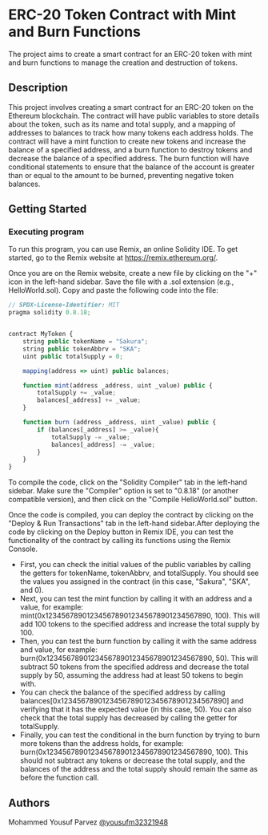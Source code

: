 # ERC-20 Token Contract with Mint and Burn Functions

The project aims to create a smart contract for an ERC-20 token with mint and burn functions to manage the creation and destruction of tokens.

## Description

This project involves creating a smart contract for an ERC-20 token on the Ethereum blockchain. The contract will have public variables to store details about the token, such as its name and total supply, and a mapping of addresses to balances to track how many tokens each address holds. The contract will have a mint function to create new tokens and increase the balance of a specified address, and a burn function to destroy tokens and decrease the balance of a specified address. The burn function will have conditional statements to ensure that the balance of the account is greater than or equal to the amount to be burned, preventing negative token balances.

## Getting Started

### Executing program

To run this program, you can use Remix, an online Solidity IDE. To get started, go to the Remix website at https://remix.ethereum.org/.

Once you are on the Remix website, create a new file by clicking on the "+" icon in the left-hand sidebar. Save the file with a .sol extension (e.g., HelloWorld.sol). Copy and paste the following code into the file:

```javascript
// SPDX-License-Identifier: MIT
pragma solidity 0.8.18;


contract MyToken {
    string public tokenName = "Sakura";
    string public tokenAbbrv = "SKA";
    uint public totalSupply = 0;

    mapping(address => uint) public balances;

    function mint(address _address, uint _value) public {
        totalSupply += _value;
        balances[_address] += _value;
    }

    function burn (address _address, uint _value) public {
        if (balances[_address] >= _value){
            totalSupply -= _value;
            balances[_address] -= _value;
        }
    }
}

```
To compile the code, click on the "Solidity Compiler" tab in the left-hand sidebar. Make sure the "Compiler" option is set to "0.8.18" (or another compatible version), and then click on the "Compile HelloWorld.sol" button.

Once the code is compiled, you can deploy the contract by clicking on the "Deploy & Run Transactions" tab in the left-hand sidebar.After deploying the code by clicking on the Deploy button in Remix IDE, you can test the functionality of the contract by calling its functions using the Remix Console.
* First, you can check the initial values of the public variables by calling the getters for tokenName, tokenAbbrv, and totalSupply. You should see the values you assigned in the contract (in this case, "Sakura", "SKA", and 0).
* Next, you can test the mint function by calling it with an address and a value, for example: mint(0x1234567890123456789012345678901234567890, 100). This will add 100 tokens to the specified address and increase the total supply by 100.
* Then, you can test the burn function by calling it with the same address and value, for example: burn(0x1234567890123456789012345678901234567890, 50). This will subtract 50 tokens from the specified address and decrease the total supply by 50, assuming the address had at least 50 tokens to begin with.
* You can check the balance of the specified address by calling balances[0x1234567890123456789012345678901234567890] and verifying that it has the expected value (in this case, 50). You can also check that the total supply has decreased by calling the getter for totalSupply.
* Finally, you can test the conditional in the burn function by trying to burn more tokens than the address holds, for example: burn(0x1234567890123456789012345678901234567890, 100). This should not subtract any tokens or decrease the total supply, and the balances of the address and the total supply should remain the same as before the function call.

## Authors

Mohammed Yousuf Parvez
[@yousufm32321948]([https://twitter.com/metacraftersio](https://twitter.com/yousufm32321948))
